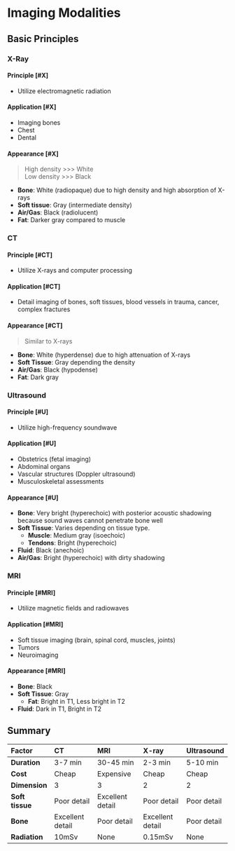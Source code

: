 # Imaging Modalities

## Basic Principles

### X-Ray

#### Principle [#X]

- Utilize electromagnetic radiation

#### Application [#X]

- Imaging bones
- Chest
- Dental

#### Appearance [#X]

> High density >>> White  
> Low density >>> Black

- **Bone**: White (radiopaque) due to high density and high absorption of X-rays
- **Soft tissue**: Gray (intermediate density)
- **Air/Gas**: Black (radiolucent)
- **Fat**: Darker gray compared to muscle

### CT

#### Principle [#CT]

- Utilize X-rays and computer processing

#### Application [#CT]

- Detail imaging of bones, soft tissues, blood vessels in trauma, cancer, complex fractures

#### Appearance [#CT]

> Similar to X-rays

- **Bone**: White (hyperdense) due to high attenuation of X-rays
- **Soft Tissue**: Gray depending the density
- **Air/Gas**: Black (hypodense)
- **Fat**: Dark gray

### Ultrasound

#### Principle [#U]

- Utilize high-frequency soundwave

#### Application [#U]

- Obstetrics (fetal imaging)
- Abdominal organs
- Vascular structures (Doppler ultrasound)
- Musculoskeletal assessments

#### Appearance [#U]

- **Bone**: Very bright (hyperechoic) with posterior acoustic shadowing because sound waves cannot penetrate bone well
- **Soft Tissue**: Varies depending on tissue type.
  - **Muscle**: Medium gray (isoechoic)
  - **Tendons**: Bright (hyperechoic)
- **Fluid**: Black (anechoic)
- **Air/Gas**: Bright (hyperechoic) with dirty shadowing

### MRI

#### Principle [#MRI]

- Utilize magnetic fields and radiowaves

#### Application [#MRI]

- Soft tissue imaging (brain, spinal cord, muscles, joints)
- Tumors
- Neuroimaging

#### Appearance [#MRI]

- **Bone**: Black
- **Soft Tissue**: Gray
  - **Fat**: Bright in T1, Less bright in T2
- **Fluid**: Dark in T1, Bright in T2

## Summary

| Factor          | CT               | MRI              | X-ray            | Ultrasound  |
| :-------------- | :--------------- | :--------------- | :--------------- | :---------- |
| **Duration**    | 3-7 min          | 30-45 min        | 2-3 min          | 5-10 min    |
| **Cost**        | Cheap            | Expensive        | Cheap            | Cheap       |
| **Dimension**   | 3                | 3                | 2                | 2           |
| **Soft tissue** | Poor detail      | Excellent detail | Poor detail      | Poor detail |
| **Bone**        | Excellent detail | Poor detail      | Excellent detail | Poor detail |
| **Radiation**   | 10mSv            | None             | 0.15mSv          | None        |
